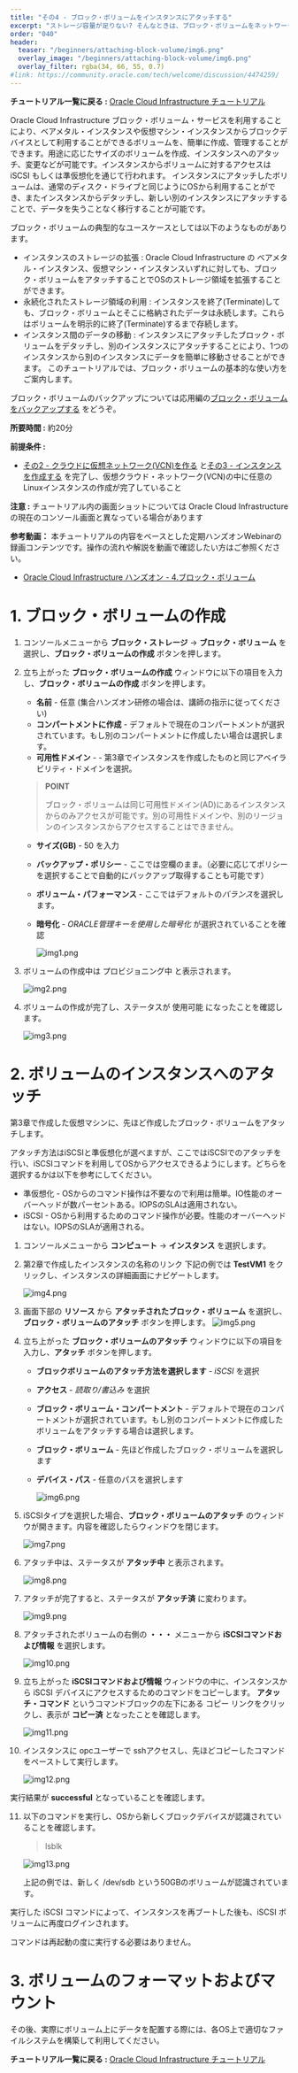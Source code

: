 ```yaml
---
title: "その4 - ブロック・ボリュームをインスタンスにアタッチする"
excerpt: "ストレージ容量が足りない? そんなときは、ブロック・ボリュームをネットワーク越しにインスタンスにアタッチできます。"
order: "040"
header:
  teaser: "/beginners/attaching-block-volume/img6.png"
  overlay_image: "/beginners/attaching-block-volume/img6.png"
  overlay_filter: rgba(34, 66, 55, 0.7)
#link: https://community.oracle.com/tech/welcome/discussion/4474259/
---
```




**チュートリアル一覧に戻る :** [Oracle Cloud Infrastructure チュートリアル](../..)

Oracle Cloud Infrastructure ブロック・ボリューム・サービスを利用することにより、ベアメタル・インスタンスや仮想マシン・インスタンスからブロックデバイスとして利用することができるボリュームを、簡単に作成、管理することができます。用途に応じたサイズのボリュームを作成、インスタンスへのアタッチ、変更などが可能です。インスタンスからボリュームに対するアクセスは iSCSI もしくは準仮想化を通じて行われます。
インスタンスにアタッチしたボリュームは、通常のディスク・ドライブと同じようにOSから利用することができ、またインスタンスからデタッチし、新しい別のインスタンスにアタッチすることで、データを失うことなく移行することが可能です。

ブロック・ボリュームの典型的なユースケースとしては以下のようなものがあります。

- インスタンスのストレージの拡張 : Oracle Cloud Infrastructure の ベアメタル・インスタンス、仮想マシン・インスタンスいずれに対しても、ブロック・ボリュームをアタッチすることでOSのストレージ領域を拡張することができます。
- 永続化されたストレージ領域の利用 : インスタンスを終了(Terminate)しても、ブロック・ボリュームとそこに格納されたデータは永続します。これらはボリュームを明示的に終了(Terminate)するまで存続します。
- インスタンス間のデータの移動 : インスタンスにアタッチしたブロック・ボリュームをデタッチし、別のインスタンスにアタッチすることにより、1つのインスタンスから別のインスタンスにデータを簡単に移動させることができます。
このチュートリアルでは、ブロック・ボリュームの基本的な使い方をご案内します。

ブロック・ボリュームのバックアップについては応用編の[ブロック・ボリュームをバックアップする](../../intermediates/taking-block-volume-backups) をどうぞ。

**所要時間 :** 約20分

**前提条件 :**

- [その2 - クラウドに仮想ネットワーク(VCN)を作る](../creating-vcn) と[その3 - インスタンスを作成する](../creating-compute-instance) を完了し、仮想クラウド・ネットワーク(VCN)の中に任意のLinuxインスタンスの作成が完了していること

**注意 :** チュートリアル内の画面ショットについては Oracle Cloud Infrastructure の現在のコンソール画面と異なっている場合があります

**参考動画：** 本チュートリアルの内容をベースとした定期ハンズオンWebinarの録画コンテンツです。操作の流れや解説を動画で確認したい方はご参照ください。

- [Oracle Cloud Infrastructure ハンズオン - 4.ブロック・ボリューム](https://videohub.oracle.com/media/Oracle+Cloud+Infrastructure+%E3%83%8F%E3%83%B3%E3%82%BA%E3%82%AA%E3%83%B3+-+4.%E3%83%96%E3%83%AD%E3%83%83%E3%82%AF%E3%83%BB%E3%83%9C%E3%83%AA%E3%83%A5%E3%83%BC%E3%83%A0/1_9jgr5164)


<a id="anchor1"></a>

# 1. ブロック・ボリュームの作成

1. コンソールメニューから **ブロック・ストレージ** → **ブロック・ボリューム** を選択し、**ブロック・ボリュームの作成** ボタンを押します。

2. 立ち上がった **ブロック・ボリュームの作成** ウィンドウに以下の項目を入力し、**ブロック・ボリュームの作成** ボタンを押します。
   - **名前** - 任意 (集合ハンズオン研修の場合は、講師の指示に従ってください)
   - **コンパートメントに作成** - デフォルトで現在のコンパートメントが選択されています。もし別のコンパートメントに作成したい場合は選択します。
   - **可用性ドメイン** - - 第3章でインスタンスを作成したものと同じアベイラビリティ・ドメインを選択。   
   
   > **POINT**
     >
     > ブロック・ボリュームは同じ可用性ドメイン(AD)にあるインスタンスからのみアクセスが可能です。別の可用性ドメインや、別のリージョンのインスタンスからアクセスすることはできません。

   - **サイズ(GB)** - 50 を入力
   - **バックアップ・ポリシー** - ここでは空欄のまま。（必要に応じてポリシーを選択することで自動的にバックアップ取得することも可能です）
   - **ボリューム・パフォーマンス** - ここではデフォルトの*バランス*を選択します。
   - **暗号化** - *ORACLE管理キーを使用した暗号化* が選択されていることを確認
    
     ![img1.png](img1.png)
  
3. ボリュームの作成中は プロビジョニング中 と表示されます。

     ![img2.png](img2.png)

4. ボリュームの作成が完了し、ステータスが 使用可能 になったことを確認します。

     ![img3.png](img3.png)



<a id="anchor2"></a>

# 2. ボリュームのインスタンスへのアタッチ

第3章で作成した仮想マシンに、先ほど作成したブロック・ボリュームをアタッチします。

アタッチ方法はiSCSIと準仮想化が選べますが、ここではiSCSIでのアタッチを行い、iSCSIコマンドを利用してOSからアクセスできるようにします。どちらを選択するかは以下を参考にしてください。

- 準仮想化 - OSからのコマンド操作は不要なので利用は簡単。IO性能のオーバーヘッドが数パーセントある。IOPSのSLAは適用されない。
- iSCSI - OSから利用するためのコマンド操作が必要。性能のオーバーヘッドはない。IOPSのSLAが適用される。

1. コンソールメニューから **コンピュート** → **インスタンス** を選択します。

2. 第2章で作成したインスタンスの名称のリンク 下記の例では **TestVM1** をクリックし、インスタンスの詳細画面にナビゲートします。
   
     ![img4.png](img4.png)

3. 画面下部の **リソース** から **アタッチされたブロック・ボリューム** を選択し、**ブロック・ボリュームのアタッチ** ボタンを押します。
     ![img5.png](img5.png)

4. 立ち上がった **ブロック・ボリュームのアタッチ** ウィンドウに以下の項目を入力し、**アタッチ** ボタンを押します。
   - **ブロックボリュームのアタッチ方法を選択します** - *iSCSI* を選択
   - **アクセス** - *読取り/書込み* を選択
   - **ブロック・ボリューム・コンパートメント**  - デフォルトで現在のコンパートメントが選択されています。もし別のコンパートメントに作成したボリュームをアタッチする場合は選択します。
   - **ブロック・ボリューム** - 先ほど作成したブロック・ボリュームを選択します
   - **デバイス・パス** - 任意のパスを選択します
   
     ![img6.png](img6.png)

5. iSCSIタイプを選択した場合、**ブロック・ボリュームのアタッチ** のウィンドウが開きます。内容を確認したらウィンドウを閉じます。
   
     ![img7.png](img7.png)

6. アタッチ中は、ステータスが **アタッチ中** と表示されます。

     ![img8.png](img8.png)

7. アタッチが完了すると、ステータスが **アタッチ済** に変わります。

     ![img9.png](img9.png)

8. アタッチされたボリュームの右側の **・・・** メニューから **iSCSIコマンドおよび情報** を選択します。
   
     ![img10.png](img10.png)

9. 立ち上がった **iSCSIコマンドおよび情報** ウィンドウの中に、インスタンスから iSCSI デバイスにアクセスするためのコマンドをコピーします。
   **アタッチ・コマンド** というコマンドブロックの左下にある コピー リンクをクリックし、表示が **コピー済** となったことを確認します。
   
     ![img11.png](img11.png)

10. インスタンスに opcユーザーで sshアクセスし、先ほどコピーしたコマンドをペーストして実行します。
   
     ![img12.png](img12.png)

   実行結果が **successful** となっていることを確認します。

11. 以下のコマンドを実行し、OSから新しくブロックデバイスが認識されていることを確認します。
   
     >
     > lsblk　　
    
     ![img13.png](img13.png)

    上記の例では、新しく /dev/sdb という50GBのボリュームが認識されています。

実行した iSCSI コマンドによって、インスタンスを再ブートした後も、iSCSI ボリュームに再度ログインされます。

コマンドは再起動の度に実行する必要はありません。



<a id="anchor3"></a>

# 3. ボリュームのフォーマットおよびマウント

その後、実際にボリューム上にデータを配置する際には、各OS上で適切なファイルシステムを構築して利用してください。



**チュートリアル一覧に戻る :** [Oracle Cloud Infrastructure チュートリアル](../..)
